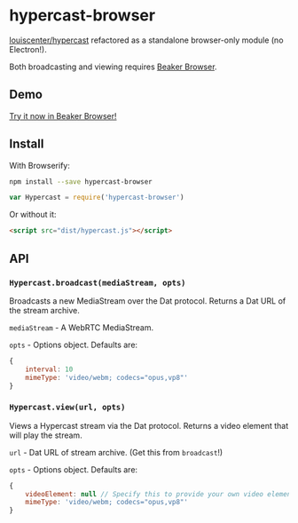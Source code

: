 # hypercast-browser

[louiscenter/hypercast](https://github.com/louiscenter/hypercast) refactored as a standalone browser-only module (no Electron!).

Both broadcasting and viewing requires [Beaker Browser](https://beakerbrowser.com/).

## Demo
[Try it now in Beaker Browser!](https://rationalcoding.github.io/hypercast-browser/demo/demo.html)

## Install
With Browserify:

```bash
npm install --save hypercast-browser
```

```javascript
var Hypercast = require('hypercast-browser')
```

Or without it:

```html
<script src="dist/hypercast.js"></script>
```

## API
### `Hypercast.broadcast(mediaStream, opts)`
Broadcasts a new MediaStream over the Dat protocol. Returns a Dat URL of the stream archive.

`mediaStream` - A WebRTC MediaStream.

`opts` - Options object. Defaults are:

```javascript
{
    interval: 10
    mimeType: 'video/webm; codecs="opus,vp8"'
}
```

### `Hypercast.view(url, opts)`
Views a Hypercast stream via the Dat protocol. Returns a video element that will play the stream.

`url` - Dat URL of stream archive. (Get this from `broadcast`!)

`opts` - Options object. Defaults are:

```javascript
{
    videoElement: null // Specify this to provide your own video element
    mimeType: 'video/webm; codecs="opus,vp8"'
}
```



